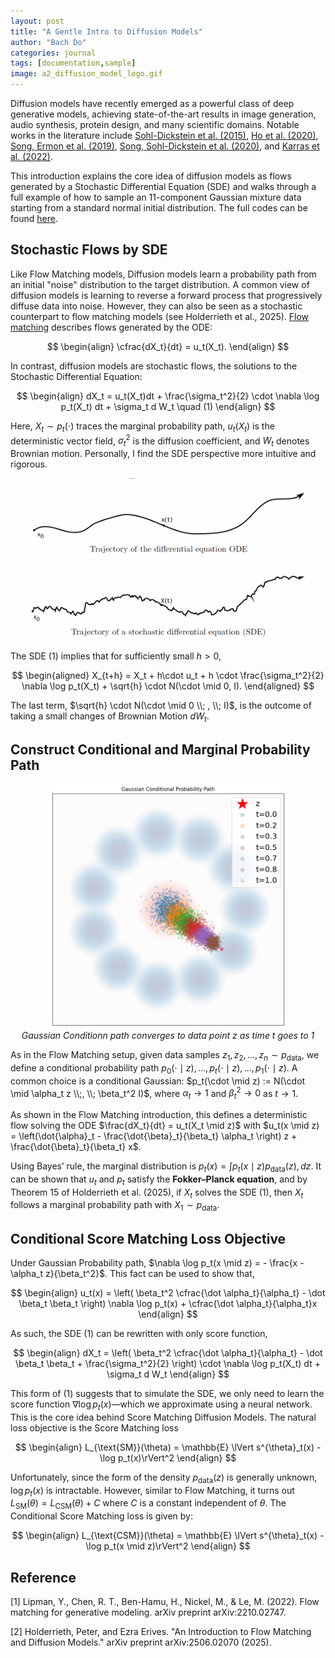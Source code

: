 ```yaml
---
layout: post
title: "A Gentle Intro to Diffusion Models"
author: "Bach Do"
categories: journal
tags: [documentation,sample]
image: a2_diffusion_model_logo.gif
---
```


Diffusion models have recently emerged as a powerful class of deep generative models, achieving state-of-the-art results in image generation, audio synthesis, protein design, and many scientific domains. Notable works in the literature include [Sohl-Dickstein et al. (2015)](https://arxiv.org/abs/1503.03585), [Ho et al. (2020)](https://arxiv.org/abs/2006.11239), [Song, Ermon et al. (2019)](https://arxiv.org/abs/1907.05600), [Song, Sohl-Dickstein et al. (2020)](https://arxiv.org/abs/2011.13456), and [Karras et al. (2022)](https://arxiv.org/abs/2206.00364). 

This introduction explains the core idea of diffusion models as flows generated by a Stochastic Differential Equation (SDE) and walks through a full example of how to sample an 11-component Gaussian mixture data starting from a standard normal initial distribution. The full codes can be found [here](https://github.com/bachvietdo01/generative_models/tree/main/diffusion_model).


## Stochastic Flows by SDE

Like Flow Matching models, Diffusion models learn a probability path from an initial "noise" distribution to the target distribution. A common view of diffusion models is learning to reverse a forward process that progressively diffuse data into noise. However, they can also be seen as a stochastic counterpart to flow matching models (see Holderrieth et al., 2025). [Flow matching](https://bachvietdo01.github.io/intro-to-flow-matching-models) describes flows generated by the ODE: 

$$
\begin{align}
\cfrac{dX_t}{dt} = u_t(X_t).
\end{align}
$$

In contrast, diffusion models are stochastic flows, the solutions to the Stochastic Differential Equation:

$$
\begin{align}
dX_t = u_t(X_t)dt + \frac{\sigma_t^2}{2} \cdot \nabla \log p_t(X_t) dt + \sigma_t d W_t \quad (1)
\end{align}
$$

Here, $X_t \sim p_t(\cdot)$ traces the marginal probability path, $u_t(X_t)$ is the deterministic vector field, $\sigma_t^2$ is the diffusion coefficient, and $W_t$ denotes Brownian motion. Personally, I find the SDE perspective more intuitive and rigorous.

<p align="center">
<img src="https://github.com/bachvietdo01/bachvietdo01.github.io/blob/main/assets/img/a2_ode_traj.png?raw=true" alt="ode_traj" width="450"/>
<img src="https://github.com/bachvietdo01/bachvietdo01.github.io/blob/main/assets/img/a2_sde_traj.png?raw=true" alt="sde_traj" width="450"/> 
</p>

The SDE $(1)$ implies that for sufficiently small $h > 0$, 

$$
\begin{aligned}
X_{t+h} = X_t + h\cdot u_t + h \cdot \frac{\sigma_t^2}{2} \nabla \log p_t(X_t) + \sqrt{h} \cdot N(\cdot \mid 0, I).
\end{aligned}
$$

The last term, $\sqrt{h} \cdot N(\cdot \mid 0 \\; , \\; I)$, is the outcome of taking a small changes of Brownian Motion $dW_t$.

## Construct Conditional and Marginal Probability Path

<p align="center">
<img src="https://github.com/bachvietdo01/bachvietdo01.github.io/blob/main/assets/img/a1_gcp.png?raw=true" alt="a1_gcp" width="380"/>
<br>
<em>Gaussian Conditionn path converges to data point z as time t goes to 1</em>
</p>

As in the Flow Matching setup, given data samples $z_1, z_2, \ldots, z_n \sim p_{\text{data}}$, we define a conditional probability path $p_0(\cdot \mid z), \ldots, p_t(\cdot \mid z), \ldots, p_1(\cdot \mid z)$. A common choice is a conditional Gaussian: $p_t(\cdot \mid z) := N(\cdot \mid \alpha_t z \\;, \\; \beta_t^2 I)$, where $\alpha_t \to 1$ and $\beta_t^2 \to 0$ as $t \to 1$.

As shown in the Flow Matching introduction, this defines a deterministic flow solving the ODE $\frac{dX_t}{dt} = u_t(X_t \mid z)$ with
$u_t(x \mid z) = \left(\dot{\alpha}_t - \frac{\dot{\beta}_t}{\beta_t} \alpha_t \right) z + \frac{\dot{\beta}_t}{\beta_t} x$.

Using Bayes’ rule, the marginal distribution is $p_t(x) = \int p_t(x \mid z) p_{\text{data}}(z), dz$. It can be shown that $u_t$ and $p_t$ satisfy the **Fokker–Planck equation**, and by Theorem 15 of Holderrieth et al. (2025), if $X_t$ solves the SDE $(1)$, then $X_t$ follows a marginal probability path with $X_1 \sim p_{\text{data}}$.

## Conditional Score Matching Loss Objective

Under Gaussian Probability path, $\nabla \log p_t(x \mid z) = - \frac{x - \alpha_t z}{\beta_t^2}$. This fact can be used to show that,

$$
\begin{align}
u_t(x) = \left( \beta_t^2 \cfrac{\dot \alpha_t}{\alpha_t} - \dot \beta_t \beta_t  \right) \nabla \log p_t(x) + \cfrac{\dot \alpha_t}{\alpha_t}x
\end{align}
$$

As such, the SDE $(1)$ can be rewritten with only score function,

$$
\begin{align}
dX_t = \left( \beta_t^2 \cfrac{\dot \alpha_t}{\alpha_t} - \dot \beta_t \beta_t  + \frac{\sigma_t^2}{2} \right) \cdot \nabla \log p_t(X_t) dt + \sigma_t d W_t 
\end{align}
$$

This form of (1) suggests that to simulate the SDE, we only need to learn the score function $\nabla \log p_t(x)$—which we approximate using a neural network. This is the core idea behind Score Matching Diffusion Models. The natural loss objective is the Score Matching loss 

$$
\begin{align}
L_{\text{SM}}(\theta) = \mathbb{E} \lVert s^{\theta}_t(x) - \log p_t(x)\rVert^2 
\end{align}
$$

Unfortunately, since the form of the density $p_{\text{data}}(z)$ is generally unknown, $\log p_t(x)$ is intractable. However, similar to Flow Matching, it turns out $L_{\text{SM}}(\theta) = L_{\text{CSM}}(\theta) + C$ where $C$ is a constant independent of $\theta$. The Conditional Score Matching loss is given by:

$$
\begin{align}
L_{\text{CSM}}(\theta) =  \mathbb{E} \lVert s^{\theta}_t(x) - \log p_t(x \mid z)\rVert^2 
\end{align}
$$



## Reference

[1] Lipman, Y., Chen, R. T., Ben-Hamu, H., Nickel, M., & Le, M. (2022). Flow matching for generative modeling. arXiv preprint arXiv:2210.02747.

[2] Holderrieth, Peter, and Ezra Erives. "An Introduction to Flow Matching and Diffusion Models." arXiv preprint arXiv:2506.02070 (2025).





